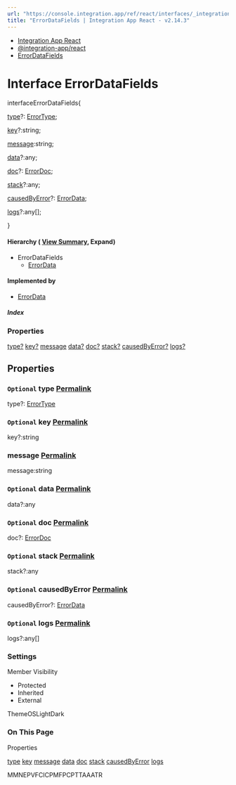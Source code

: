 ```yaml
---
url: "https://console.integration.app/ref/react/interfaces/_integration-app_react.ErrorDataFields.html"
title: "ErrorDataFields | Integration App React - v2.14.3"
---
```


- [Integration App React](https://console.integration.app/ref/react/index.html)
- [@integration-app/react](https://console.integration.app/ref/react/modules/_integration-app_react.html)
- [ErrorDataFields](https://console.integration.app/ref/react/interfaces/_integration-app_react.ErrorDataFields.html)

# Interface ErrorDataFields

interfaceErrorDataFields{

[type](https://console.integration.app/ref/react/interfaces/_integration-app_react.ErrorDataFields.html#type)?: [ErrorType](https://console.integration.app/ref/react/enums/ErrorType.html);

[key](https://console.integration.app/ref/react/interfaces/_integration-app_react.ErrorDataFields.html#key)?:string;

[message](https://console.integration.app/ref/react/interfaces/_integration-app_react.ErrorDataFields.html#message):string;

[data](https://console.integration.app/ref/react/interfaces/_integration-app_react.ErrorDataFields.html#data)?:any;

[doc](https://console.integration.app/ref/react/interfaces/_integration-app_react.ErrorDataFields.html#doc)?: [ErrorDoc](https://console.integration.app/ref/react/enums/ErrorDoc.html);

[stack](https://console.integration.app/ref/react/interfaces/_integration-app_react.ErrorDataFields.html#stack)?:any;

[causedByError](https://console.integration.app/ref/react/interfaces/_integration-app_react.ErrorDataFields.html#causedbyerror)?: [ErrorData](https://console.integration.app/ref/react/classes/ErrorData.html);

[logs](https://console.integration.app/ref/react/interfaces/_integration-app_react.ErrorDataFields.html#logs)?:any\[\];

}

#### Hierarchy ( [View Summary](https://console.integration.app/ref/react/hierarchy.html\#@integration-app/react.ErrorDataFields), Expand)

- ErrorDataFields
  - [ErrorData](https://console.integration.app/ref/react/classes/ErrorData.html)

#### Implemented by

- [ErrorData](https://console.integration.app/ref/react/classes/ErrorData.html)

##### Index

### Properties

[type?](https://console.integration.app/ref/react/interfaces/_integration-app_react.ErrorDataFields.html#type) [key?](https://console.integration.app/ref/react/interfaces/_integration-app_react.ErrorDataFields.html#key) [message](https://console.integration.app/ref/react/interfaces/_integration-app_react.ErrorDataFields.html#message) [data?](https://console.integration.app/ref/react/interfaces/_integration-app_react.ErrorDataFields.html#data) [doc?](https://console.integration.app/ref/react/interfaces/_integration-app_react.ErrorDataFields.html#doc) [stack?](https://console.integration.app/ref/react/interfaces/_integration-app_react.ErrorDataFields.html#stack) [causedByError?](https://console.integration.app/ref/react/interfaces/_integration-app_react.ErrorDataFields.html#causedbyerror) [logs?](https://console.integration.app/ref/react/interfaces/_integration-app_react.ErrorDataFields.html#logs)

## Properties

### `Optional` type [Permalink](https://console.integration.app/ref/react/interfaces/_integration-app_react.ErrorDataFields.html\#type)

type?: [ErrorType](https://console.integration.app/ref/react/enums/ErrorType.html)

### `Optional` key [Permalink](https://console.integration.app/ref/react/interfaces/_integration-app_react.ErrorDataFields.html\#key)

key?:string

### message [Permalink](https://console.integration.app/ref/react/interfaces/_integration-app_react.ErrorDataFields.html\#message)

message:string

### `Optional` data [Permalink](https://console.integration.app/ref/react/interfaces/_integration-app_react.ErrorDataFields.html\#data)

data?:any

### `Optional` doc [Permalink](https://console.integration.app/ref/react/interfaces/_integration-app_react.ErrorDataFields.html\#doc)

doc?: [ErrorDoc](https://console.integration.app/ref/react/enums/ErrorDoc.html)

### `Optional` stack [Permalink](https://console.integration.app/ref/react/interfaces/_integration-app_react.ErrorDataFields.html\#stack)

stack?:any

### `Optional` causedByError [Permalink](https://console.integration.app/ref/react/interfaces/_integration-app_react.ErrorDataFields.html\#causedbyerror)

causedByError?: [ErrorData](https://console.integration.app/ref/react/classes/ErrorData.html)

### `Optional` logs [Permalink](https://console.integration.app/ref/react/interfaces/_integration-app_react.ErrorDataFields.html\#logs)

logs?:any\[\]

### Settings

Member Visibility

- Protected
- Inherited
- External

ThemeOSLightDark

### On This Page

Properties

[type](https://console.integration.app/ref/react/interfaces/_integration-app_react.ErrorDataFields.html#type) [key](https://console.integration.app/ref/react/interfaces/_integration-app_react.ErrorDataFields.html#key) [message](https://console.integration.app/ref/react/interfaces/_integration-app_react.ErrorDataFields.html#message) [data](https://console.integration.app/ref/react/interfaces/_integration-app_react.ErrorDataFields.html#data) [doc](https://console.integration.app/ref/react/interfaces/_integration-app_react.ErrorDataFields.html#doc) [stack](https://console.integration.app/ref/react/interfaces/_integration-app_react.ErrorDataFields.html#stack) [causedByError](https://console.integration.app/ref/react/interfaces/_integration-app_react.ErrorDataFields.html#causedbyerror) [logs](https://console.integration.app/ref/react/interfaces/_integration-app_react.ErrorDataFields.html#logs)

MMNEPVFCICPMFPCPTTAAATR